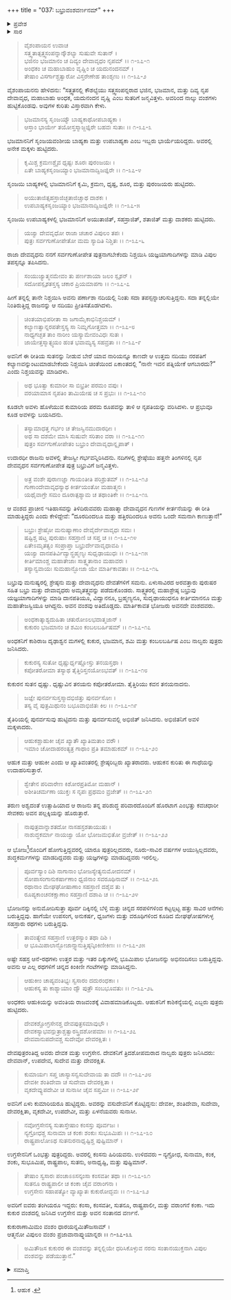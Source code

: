 +++
title = "037: ಬಭ್ರುವಂಶವರ್ಣನಮ್"
+++

<details><summary>ಪ್ರವೇಶ</summary>


।।   ಓಂ ಓಂ ನಮೋ ನಾರಾಯಣಾಯ।।   ಶ್ರೀ ವೇದವ್ಯಾಸಾಯ ನಮಃ ।।

ಶ್ರೀ ಕೃಷ್ಣದ್ವೈಪಾಯನ ವೇದವ್ಯಾಸ ವಿರಚಿತ  

**ಶ್ರೀ ಮಹಾಭಾರತ**

**ಖಿಲಭಾಗೇ ಹರಿವಂಶಃ**

**ಹರಿವಂಶ ಪರ್ವ**

**ಅಧ್ಯಾಯ 37**


</details>

<details><summary>ಸಾರ</summary>



</details>

>ವೈಶಂಪಾಯನ ಉವಾಚ  
ಸತ್ತ್ವತಾತ್ಸತ್ತ್ವಸಂಪನ್ನಾನ್ಕೌಶಲ್ಯಾ ಸುಷುವೇ ಸುತಾನ್ ।  
ಭಜಿನಂ ಭಜಮಾನಂ ಚ ದಿವ್ಯಂ ದೇವಾವೃಧಂ ನೃಪಮ್ ।।   ೧-೩೭-೧  
ಅಂಧಕಂ ಚ ಮಹಾಬಾಹುಂ ವೃಷ್ಣಿಂ ಚ ಯದುನಂದನಮ್ ।  
ತೇಷಾಂ ವಿಸರ್ಗಾಶ್ಚತ್ವಾರೋ ವಿಸ್ತರೇಣೇಹ ತಾಂಶೃಣು ।।   ೧-೩೭-೨
> 
ವೈಶಂಪಾಯನನು ಹೇಳಿದನು: “ಸತ್ತ್ವತನಲ್ಲಿ ಕೌಶಲ್ಯೆಯು ಸತ್ತ್ವಸಂಪನ್ನರಾದ ಭಜಿನ, ಭಜಮಾನ, ಮತ್ತು ದಿವ್ಯ ನೃಪ ದೇವಾವೃಧ, ಮಹಾಬಾಹು ಅಂಧಕ, ಯದುನಂದನ ವೃಷ್ಣಿ ಎಂಬ ಸುತರಿಗೆ ಜನ್ಮವಿತ್ತಳು. ಅವರಿಂದ ನಾಲ್ಕು ವಂಶಗಳು ಹುಟ್ಟಿಕೊಂಡವು. ಅವುಗಳ ಕುರಿತು ವಿಸ್ತಾರವಾಗಿ ಕೇಳು.

>ಭಜಮಾನಸ್ಯ ಸೃಂಜಯ್ಯೌ ಬಾಹ್ಯಕಾಥೋಪಬಾಹ್ಯಕಾ ।  
ಆಸ್ತಾಂ ಭಾರ್ಯೇ ತಯೋಸ್ತಸ್ಮಾಜ್ಜಜ್ಞಿರೇ ಬಹವಃ ಸುತಾಃ ।।   ೧-೩೭-೩
> 
ಭಜಮಾನನಿಗೆ ಸೃಂಜಯವಂಶೀಯ ಬಾಹ್ಯಕಾ ಮತ್ತು ಉಪಬಾಹ್ಯಕಾ ಎಂಬ ಇಬ್ಬರು ಭಾರ್ಯೆಯರಿದ್ದರು. ಅವರಲ್ಲಿ ಅನೇಕ ಮಕ್ಕಳು ಹುಟ್ಟಿದರು.

>ಕೃಮಿಶ್ಚ ಕ್ರಮಣಶ್ಚೈವ ಧೃಷ್ಟಃ ಶೂರಃ ಪುರಂಜಯಃ ।  
ಏತೇ ಬಾಹ್ಯಕಸೃಂಜಯ್ಯಾಂ ಭಜಮಾನಾದ್ವಿಜಜ್ಞಿರೇ ।।   ೧-೩೭-೪
> 
ಸೃಂಜಯಿ ಬಾಹ್ಯಕಳಲ್ಲಿ ಭಜಮಾನನಿಗೆ ಕೃಮಿ, ಕ್ರಮಣ, ಧೃಷ್ಟ, ಶೂರ, ಮತ್ತು ಪುರಂಜಯರು ಹುಟ್ಟಿದರು.

>ಅಯುತಾಜಿತ್ಸಹಸ್ರಾಜಿಚ್ಛತಾಜಿಚ್ಚಾಥ ದಾಶಕಃ ।  
ಉಪಬಾಹ್ಯಕಸೃಂಜಯ್ಯಾಂ ಭಜಮಾನಾದ್ವಿಜಜ್ಞಿರೇ ।।   ೧-೩೭-೫
> 
ಸೃಂಜಯಿ ಉಪಬಾಹ್ಯಕಳಲ್ಲಿ ಭಜಮಾನನಿಗೆ ಅಯುತಾಜಿತ್, ಸಹಸ್ರಾಜಿತ್, ಶತಾಜಿತ್ ಮತ್ತು ದಾಶಕರು ಹುಟ್ಟಿದರು.

>ಯಜ್ವಾ ದೇವವೃಧೋ ರಾಜಾ ಚಚಾರ ವಿಪುಲಂ ತಪಃ ।  
ಪುತ್ರಃ ಸರ್ವಗುಣೋಪೇತೋ ಮಮ ಸ್ಯಾದಿತಿ ನಿಶ್ಚಿತಃ ।।   ೧-೩೭-೬
> 
ರಾಜಾ ದೇವವೃಧನು ನನಗೆ ಸರ್ವಗುಣೋಪೇತ ಪುತ್ರನಾಗಬೇಕೆಂದು ನಿಶ್ಚಯಿಸಿ ಯಜ್ಞಯಾಗಾದಿಗಳನ್ನು ಮಾಡಿ ವಿಪುಲ ತಪಸ್ಸನ್ನೂ ತಪಿಸಿದನು.

>ಸಂಯುಜ್ಯಾತ್ಮನಮೇವಂ ತು ಪರ್ಣಶಾಯಾ ಜಲಂ ಸ್ಪೃಶನ್ ।  
ಸದೋಪಸ್ಪೃಶತಸ್ತಸ್ಯ ಚಕಾರ ಪ್ರಿಯಮಾಪಗಾ ।।   ೧-೩೭-೭
> 
ಹೀಗೆ ತನ್ನಲ್ಲಿ ತಾನೇ ನಿಶ್ಚಯಿಸಿ ಅವನು ಪರ್ಣಾಶಾ ನದಿಯಲ್ಲಿ ನಿಂತು ಸದಾ ತಪಸ್ಸನ್ನಾಚರಿಸುತ್ತಿದ್ದನು. ಸದಾ ತನ್ನಲ್ಲಿಯೇ ನಿಂತಿರುತ್ತಿದ್ದ ರಾಜನನ್ನು ಆ ನದಿಯು ಪ್ರೀತಿಸತೊಡಗಿದಳು.

>ಚಿಂತಯಾಭಿಪರೀತಾ ಸಾ ಜಗಾಮೈಕಾಭಿನಿಶ್ಚಯಮ್ ।  
ಕಲ್ಯಾಣತ್ವಾನ್ನರಪತೇಸ್ತಸ್ಯ ಸಾ ನಿಮ್ನಗೋತ್ತಮಾ ।।   ೧-೩೭-೮  
ನಾಧ್ಯಗಚ್ಛತ ತಾಂ ನಾರೀಂ ಯಸ್ಯಾಮೇವಂವಿಧಃ ಸುತಃ ।  
ಜಾಯೇತ್ತಸ್ಮಾತ್ಸ್ವಯಂ ಹಂತ ಭವಾಮ್ಯಸ್ಯ ಸಹವ್ರತಾ ।।   ೧-೩೭-೯
> 
ಅವನಿಗೆ ಈ ರೀತಿಯ ಸುತನನ್ನು ನೀಡುವ ಬೇರೆ ಯಾವ ನಾರಿಯನ್ನೂ ಕಾಣದೇ ಆ ಉತ್ತಮ ನದಿಯು ನರಪತಿಗೆ ಕಲ್ಯಾಣವನ್ನುಂಟುಮಾಡಬೇಕೆಂದು ನಿಶ್ಚಯಿಸಿ ಚಿಂತೆಯಿಂದ ಏಕಾಂತದಲ್ಲಿ “ನಾನೇ ಇವನ ಪತ್ನಿಯೇಕೆ ಆಗಬಾರದು?” ಎಂದು ನಿಶ್ಚಯವನ್ನು ಮಾಡಿದಳು.

>ಅಥ ಭೂತ್ವಾ ಕುಮಾರೀ ಸಾ ಬಿಭ್ರತೀ ಪರಮಂ ವಪುಃ ।  
ವರಯಾಮಾಸ ನೃಪತಿಂ ತಾಮಿಯೇಷ ಚ ಸ ಪ್ರಭುಃ ।।   ೧-೩೭-೧೦
> 
ಕೂಡಲೇ ಅವಳು ಹೊಳೆಯುವ ಕುಮಾರಿಯ ಪರಮ ರೂಪವನ್ನು ತಾಳಿ ಆ ನೃಪತಿಯನ್ನು ವರಿಸಿದಳು. ಆ ಪ್ರಭುವೂ ಕೂಡ ಅವಳನ್ನು ಬಯಸಿದನು.

>ತಸ್ಯಾಮಾಧತ್ತ ಗರ್ಭಂ ಚ ತೇಜಸ್ವಿನಮುದಾರಧೀಃ ।  
ಅಥ ಸಾ ದಶಮೇ ಮಾಸಿ ಸುಷುವೇ ಸರಿತಾಂ ವರಾ ।।   ೧-೩೭-೧೧  
ಪುತ್ರಂ ಸರ್ವಗುಣೋಪೇತಂ ಬಭ್ರುಂ ದೇವಾವೃಧಾನ್ನೃಪಾತ್ ।  
> 
ಉದಾರಧೀ ರಾಜನು ಅವಳಲ್ಲಿ ತೇಜಸ್ವೀ ಗರ್ಭವನ್ನಿರಿಸಿದನು. ನದಿಗಳಲ್ಲಿ ಶ್ರೇಷ್ಠೆಯು ಹತ್ತನೇ ತಿಂಗಳಿನಲ್ಲಿ ನೃಪ ದೇವವೃಧನ ಸರ್ವಗುಣೋಪೇತ  ಪುತ್ರ ಬಭ್ರುವಿಗೆ ಜನ್ಮವಿತ್ತಳು.

>ಅತ್ರ ವಂಶೇ ಪುರಾಣಜ್ಞಾ ಗಾಯಂತೀತಿ ಪರಿಶ್ರುತಮ್ ।।   ೧-೩೭-೧೨  
ಗುಣಾಂದೇವಾವೃಧಸ್ಯಾಥ ಕೀರ್ತಯಂತೋ ಮಹಾತ್ಮನಃ ।  
ಯಥೈವಾಗ್ರೇ ಸಮಂ ದೂರಾತ್ಪಶ್ಯಾಮ ಚ ತಥಾಂತಿಕೇ ।।   ೧-೩೭-೧೩
> 
ಆ ವಂಶದ ಪ್ರಾಚೀನ ಇತಿಹಾಸವನ್ನು ತಿಳಿದಿರುವವರು ಮಹಾತ್ಮಾ ದೇವಾವೃಧನ ಗುಣಗಳ ಕೀರ್ತನೆಯನ್ನು ಈ ರೀತಿ ಮಾಡುತ್ತಿದ್ದರು ಎಂದು ಕೇಳಿದ್ದೇವೆ: “ದೂರದಿಂದಲೂ ಮತ್ತು ಹತ್ತಿರದಿಂದಲೂ ಅವನು ಒಂದೇ ಸಮನಾಗಿ ಕಾಣುತ್ತಾನೆ!”

>ಬಭ್ರುಃ ಶ್ರೇಷ್ಠೋ ಮನುಷ್ಯಾಣಾಂ ದೇವೈರ್ದೇವಾವೃಧಃ ಸಮಃ ।  
ಷಷ್ಟಿಶ್ಚ ಷಟ್ಚ ಪುರುಷಾಃ ಸಹಸ್ರಾಣಿ ಚ ಸಪ್ತ ಚ ।।   ೧-೩೭-೧೪  
ಏತೇಽಮೃತತ್ವಂ ಸಂಪ್ರಾಪ್ತಾ ಬಭ್ರುರ್ದೇವಾವೃಧಾವಪಿ ।  
ಯಜ್ವಾ ದಾನಪತಿರ್ವಿದ್ವಾನ್ಬ್ರಹ್ಮಣ್ಯಃ ಸುಧೃಢಾಯುಧಃ ।।   ೧-೩೭-೧೫  
ಕೀರ್ತಿಮಾಂಶ್ಚ ಮಹಾತೇಜಾಃ ಸಾತ್ತ್ವತಾನಾಂ ಮಹಾವರಃ ।  
ತಸ್ಯಾನ್ವವಾಯಃ ಸುಮಹಾನ್ಭೋಜಾ ಯೇ ಮಾರ್ತಿಕಾವತಾಃ ।।   ೧-೩೭-೧೬
> 
ಬಭ್ರುವು ಮನುಷ್ಯರಲ್ಲಿ ಶ್ರೇಷ್ಠನು ಮತ್ತು ದೇವಾವೃಧನು ದೇವತೆಗಳಿಗೆ ಸಮನು. ಏಳುಸಾವಿರದ ಅರವತ್ತಾರು ಪುರುಷರ ಸಹಿತ ಬಭ್ರು ಮತ್ತು ದೇವಾವೃಧರು ಅಮೃತತ್ತ್ವವನ್ನು ಪಡೆದುಕೊಂಡರು. ಸಾತ್ತ್ವತರಲ್ಲಿ ಮಹಾಶ್ರೇಷ್ಠ ಬಭ್ರುವು ಯಜ್ಞಯಾಗಾದಿಗಳನ್ನು ಮಾಡಿ ದಾನಪತಿಯೂ, ವಿದ್ವಾನನೂ, ಬ್ರಹ್ಮಣ್ಯನೂ, ಸುದೃಢಾಯುಧನೂ ಕೀರ್ತಿಮಾನನೂ ಮತ್ತು ಮಹಾತೇಜಸ್ವಿಯೂ ಆಗಿದ್ದನು. ಅವನ ವಂಶವು ಅತಿದೊಡ್ಡದು. ಮಾರ್ತಿಕಾವತ ಭೋಜರು ಅವನದೇ ವಂಶದವರು.

>ಅಂಧಕಾತ್ಕಾಶ್ಯದುಹಿತಾ ಚತುರೋಽಲಭದಾತ್ಮಜಾನ್ ।   
ಕುಕುರಂ ಭಜಮಾನಂ ಚ ಶಮಿಂ ಕಂಬಲಬರ್ಹಿಷಮ್ ।।   ೧-೩೭-೧೭
> 
ಅಂಧಕನಿಗೆ ಕಾಶಿರಾಜ ದೃಢಾಶ್ವನ ಮಗಳಲ್ಲಿ ಕುಕುರ, ಭಜಮಾನ, ಶಮಿ ಮತ್ತು ಕಂಬಲಬರ್ಹಿಷ ಎಂಬ ನಾಲ್ವರು ಪುತ್ರರು ಜನಿಸಿದರು.

>ಕುಕುರಸ್ಯ ಸುತೋ ಧೃಷ್ಣುರ್ಧೃಷ್ಣೋಸ್ತು ತನಯಸ್ತಥಾ ।  
ಕಪೋತರೋಮಾ ತಸ್ಯಾಥ ತೈತ್ತಿರಿಸ್ತನಯೋಽಭವತ್ ।।   ೧-೩೭-೧೮
> 
ಕುಕುರನ ಸುತನ ಧೃಷ್ಣು. ಧೃಷ್ಣುವಿನ ತನಯನು ಕಪೋತರೋಮಾ. ತೈತ್ತಿರಿಯು ಕವನ ತನಯನಾದನು.

>ಜಜ್ಞೇ ಪುನರ್ವಸುಸ್ತಸ್ಮಾದಭಿಜಿತ್ತು ಪುನರ್ವಸೋಃ ।  
ತಸ್ಯ ವೈ ಪುತ್ರಮಿಥುನಂ ಬಭೂವಾಭಿಜಿತಃ ಕಿಲ ।।   ೧-೩೭-೧೯
> 
ತೈತಿರಿಯಲ್ಲಿ ಪುನರ್ವಸುವು ಹುಟ್ಟಿದನು ಮತ್ತು ಪುನರ್ವಸುವಲ್ಲಿ ಅಭಿಜಿತ್ ಜನಿಸಿದನು. ಅಭಿಜಿತನಿಗೆ ಅವಳಿ ಮಕ್ಕಳಾದರು.

>ಆಹುಕಶ್ಚಾಹುಕೀ ಚೈವ ಖ್ಯಾತೌ ಖ್ಯಾತಿಮತಾಂ ವರೌ ।  
ಇಮಾಂ ಚೋದಾಹರಂತ್ಯತ್ರ ಗಾಥಾಂ ಪ್ರತಿ ತಮಾಹುಕಮ್ ।।   ೧-೩೭-೨೦
> 
ಆಹುಕ ಮತ್ತು ಆಹುಕೀ ಎಂದು ಆ ಖ್ಯಾತಿವಂತರಲ್ಲಿ ಶ್ರೇಷ್ಠರಿಬ್ಬರು ಖ್ಯಾತರಾದರು. ಆಹುಕನ ಕುರಿತು ಈ ಗಾಥೆಯನ್ನು ಉದಾಹರಿಸುತ್ತಾರೆ.

>ಶ್ವೇತೇನ ಪರಿವಾರೇಣ ಕಿಶೋರಪ್ರತಿಮೋ ಮಹಾನ್ ।  
ಅಶೀತಿಚರ್ಮಣಾ ಯುಕ್ತಃ ಸ ನೃಪಃ ಪ್ರಥಮಂ ವ್ರಜೇತ್ ।।   ೧-೩೭-೨೧
> 
ತರುಣ ಅಶ್ವದಂತೆ ಉತ್ಸಾಹಿಯಾದ ಆ ರಾಜನು ತನ್ನ ಪರಿಶುದ್ಧ ಪರಿವಾರದೊಂದಿಗೆ ಹೊರಟಾಗ ಎಂಭತ್ತು ಕವಚಧಾರೀ ಸೇವಕರು ಅವನ ಪಲ್ಲಕ್ಕಿಯನ್ನು ಹೊರುತ್ತಾರೆ.

>ನಾಪುತ್ರವಾನ್ನಾಶತದೋ ನಾಸಹಸ್ರಶತಾಯುಷಃ ।  
ನಾಶುದ್ಧಕರ್ಮಾ ನಾಯಜ್ವಾ ಯೋ ಭೋಜಮಭಿತೋ ವ್ರಜೇತ್ ।।   ೧-೩೭-೨೨
> 
ಆ ಭೋಜ[^1]ನೊಂದಿಗೆ ಹೋಗುತ್ತಿದ್ದವರಲ್ಲಿ ಯಾರೂ ಪುತ್ರರಿಲ್ಲದವರು, ನೂರು-ಸಾವಿರ ವರ್ಷಗಳ ಆಯುಸ್ಸಿಲ್ಲದವರು, ಶುದ್ಧಕರ್ಮಗಳನ್ನು ಮಾಡದಿದ್ದವರು ಮತ್ತು ಯಜ್ಞಗಳನ್ನು ಮಾಡದಿದ್ದವರು ಇರಲಿಲ್ಲ.

>ಪೂರ್ವಸ್ಯಾಂ ದಿಶಿ ನಾಗಾನಾಂ ಭೋಜಸ್ಯೇತ್ಯನುಮೋದನಮ್ ।  
ಸೋಪಾಸಂಗಾನುಕರ್ಷಾಣಾಂ ಧ್ವಜಿನಾಂ ಸವರೂಥಿನಾಮ್ ।।   ೧-೩೭-೨೩  
ರಥಾನಾಂ ಮೇಘಘೋಷಾಣಾಂ ಸಹಸ್ರಾಣಿ ದಶೈವ ತು ।  
ರೂಪ್ಯಕಾಂಚನಕಕ್ಷಾಣಾಂ ಸಹಸ್ರಾಣಿ ದಶಾಪಿ ಚ ।।   ೧-೩೭-೨೪
> 
ಭೋಜನನ್ನು ಅನುಮೋದಿಸುತ್ತಾ ಪೂರ್ವ ದಿಕ್ಕಿನಲ್ಲಿ ಬೆಳ್ಳಿ ಮತ್ತು ಚಿನ್ನದ ಸರಪಳಿಗಳಿಂದ ಕಟ್ಟಲ್ಪಟ್ಟ ಹತ್ತು ಸಾವಿರ ಆನೆಗಳು ಬರುತ್ತಿದ್ದವು. ಹಾಗೆಯೇ ಉಪಸಂಗ, ಅನುಕರ್ಷ, ಧ್ವಜಗಳು ಮತ್ತು ವರೂಥಿಗಳಿಂದ ಕೂಡಿದ ಮೇಘಘೋಷಗಳುಳ್ಳ ಸಹಸ್ರಾರು ರಥಗಳು ಬರುತ್ತಿದ್ದವು.

>ತಾವಂತ್ಯೇವ ಸಹಸ್ರಾಣಿ ಉತ್ತರಸ್ಯಾಂ ತಥಾ ದಿಶಿ ।  
ಆ ಭೂಮಿಪಾಲಾನ್ಭೋಜಾನ್ಸ್ವಾನುತ್ತಿಷ್ಠನ್ಕಿಂಕಿಣೀಕಿಣಃ ।।   ೧-೩೭-೨೫
> 
ಅಷ್ಟೇ ಸಹಸ್ರ ಆನೆ-ರಥಗಳು ಉತ್ತರ ಮತ್ತು ಇತರ ದಿಕ್ಕುಗಳಲ್ಲಿ ಭೂಮಿಪಾಲ ಭೋಜನನ್ನು ಅಭಿನಂದಿಸಲು ಬರುತ್ತಿದ್ದವು. ಅವನು ಆ ಎಲ್ಲ ರಥಗಳಿಗೆ ಚಿನ್ನದ ಕಿಂಕಿಣೀ ಗಂಟೆಗಳನ್ನು ಮಾಡಿಸಿದ್ದನು.

>ಆಹುಕೀಂ ಚಾಪ್ಯವಂತಿಭ್ಯಃ ಸ್ವಸಾರಂ ದದುರಂಧಕಾಃ ।  
ಆಹುಕಸ್ಯ ತು ಕಾಶ್ಯಾಯಾಂ ದ್ವೌ ಪುತ್ರೌ ಸಂಬಭೂವತುಃ ।।   ೧-೩೭-೨೬
> 
ಅಂಧಕರು ಆಹುಕಿಯನ್ನು ಅವಂತಿಯ ರಾಜವಂಶಕ್ಕೆ ವಿವಾಹಮಾಡಿಕೊಟ್ಟರು. ಆಹುಕನಿಗೆ ಕಾಶಿಕನ್ಯೆಯಲ್ಲಿ ಎಬ್ಬರು ಪುತ್ರರು ಹುಟ್ಟಿದರು.

>ದೇವಕಶ್ಚೋಗ್ರಸೇನಶ್ಚ ದೇವಪುತ್ರಸಮಾವುಭೌ ।  
ದೇವಕಸ್ಯಾಭವನ್ಪುತ್ರಾಶ್ಚತ್ವಾರಸ್ತ್ರಿದಶೋಪಮಾಃ ।।   ೧-೩೭-೨೭  
ದೇವವಾನುಪದೇವಶ್ಚ ಸುದೇವೋ ದೇವರಕ್ಷಿತಃ ।  
> 
ದೇವಪುತ್ರರಂತಿದ್ದ ಅವರು ದೇವಕ ಮತ್ತು ಉಗ್ರಸೇನ. ದೇವಕನಿಗೆ ತ್ರಿದಶೋಪಮರಾದ ನಾಲ್ವರು ಪುತ್ರರು ಜನಿಸಿದರು: ದೇವವಾನ್, ಉಪದೇವ, ಸುದೇವ ಮತ್ತು ದೇವರಕ್ಷಿತ.

>ಕುಮಾರ್ಯಃ ಸಪ್ತ ಚಾಸ್ಯಾಸನ್ವಸುದೇವಾಯ ತಾ ದದೌ ।।   ೧-೩೭-೨೮  
ದೇವಕೀ ಶಂತಿದೇವಾ ಚ ಸುದೇವಾ ದೇವರಕ್ಷಿತಾ ।  
ವೃಕದೇವ್ಯುಪದೇವೀ ಚ ಸುನಾಸೀ ಚೈವ ಸಪ್ತಮೀ  ।।   ೧-೩೭-೨೯
> 
ಅವನಿಗೆ ಏಳು ಕುಮಾರಿಯರೂ ಹುಟ್ಟಿದ್ದರು. ಅವರನ್ನು ವಸುದೇವನಿಗೆ ಕೊಟ್ಟಿದ್ದನು: ದೇವಕೀ, ಶಂತಿದೇವಾ, ಸುದೇವಾ, ದೇವರಕ್ಷಿತಾ, ವೃಕದೇವೀ, ಉಪದೇವೀ, ಮತ್ತು ಏಳನೆಯವರು ಸುನಾಸೀ.

>ನವೋಗ್ರಸೇನಸ್ಯ ಸುತಾಸ್ತೇಷಾಂ ಕಂಸಸ್ತು ಪೂರ್ವಜಃ ।  
ನ್ಯಗ್ರೋಧಶ್ಚ ಸುನಾಮಾ ಚ ಕಂಕಃ ಶಂಕುಃ ಸುಭೂಮಿಪಃ ।।   ೧-೩೭-೩೦  
ರಾಷ್ಟ್ರಪಾಲೋಽಥ ಸುತನುರನಾಧೃಷ್ಟಿಶ್ಚ ಪುಷ್ಟಿಮಾನ್ ।  
> 
ಉಗ್ರಸೇನನಿಗೆ ಒಂಭತ್ತು ಪುತ್ರರಿದ್ದರು. ಅವರಲ್ಲಿ ಕಂಸನು ಹಿರಿಯವನು. ಉಳಿದವರು – ನ್ಯಗ್ರೋಧ, ಸುನಾಮಾ, ಕಂಕ, ಶಂಕು, ಸುಭೂಮಿಪ, ರಾಷ್ಟ್ರಪಾಲ, ಸುತನು, ಅನಾಧೃಷ್ಟಿ, ಮತ್ತು ಪುಷ್ಟಿಮಾನ್.

>ತೇಷಾಂ ಸ್ವಸಾರಃ ಪಂಚಾಽಽಸನ್ಕಂಸಾ ಕಂಸವತೀ ತಥಾ ।।   ೧-೩೭-೩೧  
ಸುತನೂ ರಾಷ್ಟ್ರಪಾಲೀ ಚ ಕಂಕಾ ಚೈವ ವರಾಂಗನಾ ।  
ಉಗ್ರಸೇನಃ ಸಹಾಪತ್ಯೋ ವ್ಯಾಖ್ಯಾತಃ ಕುಕುರೋದ್ಭವಃ ।।   ೧-೩೭-೩೨ 
> 
ಅವರಿಗೆ ಐವರು ತಂಗಿಯರೂ ಇದ್ದರು: ಕಂಸಾ, ಕಂಸವತೀ, ಸುತನೂ, ರಾಷ್ಟ್ರಪಾಲೀ, ಮತ್ತು ವರಾಂಗನೆ ಕಂಕಾ. ಇದು ಕುಕುರ ವಂಶದಲ್ಲಿ ಜನಿಸಿದ ಉಗ್ರಸೇನ ಮತ್ತು ಅವನ ಸಂತಾನದ ವರ್ಣನೆ.

ಕುಕುರಾಣಾಮಿಮಂ ವಂಶಂ ಧಾರಯನ್ನಮಿತೌಜಸಾಮ್ ।  
ಆತ್ಮನೋ ವಿಪುಲಂ ವಂಶಂ ಪ್ರಜಾವಾನಾಪ್ನುಯಾನ್ನರಃ ।।   ೧-೩೭-೩೩

>ಅಮಿತೌಜಸ ಕುಕುರರ ಈ ವಂಶವನ್ನು ತನ್ನಲ್ಲಿಯೇ ಧರಿಸಿಕೊಳ್ಳುವ ನರನು ಸಂತಾನಯುಕ್ತನಾಗಿ ವಿಪುಲ ವಂಶವನ್ನು ಪಡೆಯುತ್ತಾನೆ.”



<details><summary>ಸಮಾಪ್ತಿ</summary>

ಇತಿ ಶ್ರೀಮಹಾಭಾರತೇ ಖಿಲೇಷು ಹರಿವಂಶೇ ಹರಿವಂಶಪರ್ವಣಿ ಸಪ್ತತ್ರಿಂಶೋಽಧ್ಯಾಯಃ

</details>

[^1]: ಆಹುಕ .
